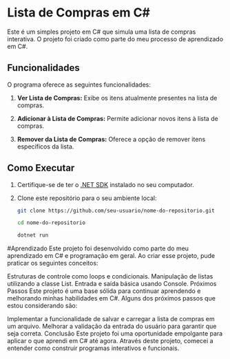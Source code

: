 # Lista de Compras em C#

Este é um simples projeto em C# que simula uma lista de compras interativa. O projeto foi criado como parte do meu processo de aprendizado em C#.

## Funcionalidades

O programa oferece as seguintes funcionalidades:

1. **Ver Lista de Compras:** Exibe os itens atualmente presentes na lista de compras.

2. **Adicionar à Lista de Compras:** Permite adicionar novos itens à lista de compras.

3. **Remover da Lista de Compras:** Oferece a opção de remover itens específicos da lista.

## Como Executar

1. Certifique-se de ter o [.NET SDK](https://dotnet.microsoft.com/download) instalado no seu computador.

2. Clone este repositório para o seu ambiente local:

   ```sh
   git clone https://github.com/seu-usuario/nome-do-repositorio.git

   cd nome-do-repositorio

   dotnet run


#Aprendizado
Este projeto foi desenvolvido como parte do meu aprendizado em C# e programação em geral. Ao criar esse projeto, pude praticar os seguintes conceitos:

Estruturas de controle como loops e condicionais.
Manipulação de listas utilizando a classe List.
Entrada e saída básica usando Console.
Próximos Passos
Este projeto é uma base sólida para continuar aprendendo e melhorando minhas habilidades em C#. Alguns dos próximos passos que estou considerando são:

Implementar a funcionalidade de salvar e carregar a lista de compras em um arquivo.
Melhorar a validação da entrada do usuário para garantir que seja correta.
Conclusão
Este projeto foi uma oportunidade empolgante para aplicar o que aprendi em C# até agora. Através deste projeto, comecei a entender como construir programas interativos e funcionais. 

